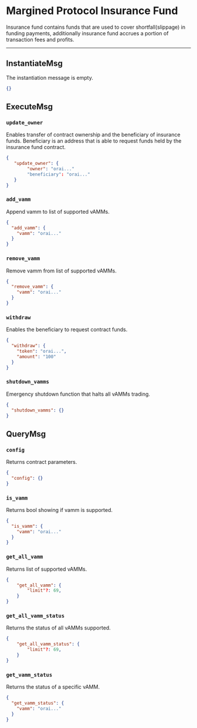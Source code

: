 # Margined Protocol Insurance Fund

Insurance fund contains funds that are used to cover shortfall(slippage) in funding payments, additionally insurance fund accrues a portion of transaction fees and profits.

---

## InstantiateMsg

The instantiation message is empty.

```json
{}
```

## ExecuteMsg

### `update_owner`

Enables transfer of contract ownership and the beneficiary of insurance funds. Beneficiary is an address that is able to request funds held by the insurance fund contract.

```json
{
   "update_owner": {
        "owner": "orai..."
        "beneficiary": "orai..."
   }
}
```

### `add_vamm`

Append vamm to list of supported vAMMs.

```json
{
  "add_vamm": {
    "vamm": "orai..."
  }
}
```

### `remove_vamm`

Remove vamm from list of supported vAMMs.

```json
{
  "remove_vamm": {
    "vamm": "orai..."
  }
}
```

### `withdraw`

Enables the beneficiary to request contract funds.

```json
{
  "withdraw": {
    "token": "orai...",
    "amount": "100"
  }
}
```

### `shutdown_vamms`

Emergency shutdown function that halts all vAMMs trading.

```json
{
  "shutdown_vamms": {}
}
```

## QueryMsg

### `config`

Returns contract parameters.

```json
{
  "config": {}
}
```

### `is_vamm`

Returns bool showing if vamm is supported.

```json
{
  "is_vamm": {
    "vamm": "orai..."
  }
}
```

### `get_all_vamm`

Returns list of supported vAMMs.

```json
{
    "get_all_vamm": {
        "limit"?: 69,
    }
}
```

### `get_all_vamm_status`

Returns the status of all vAMMs supported.

```json
{
    "get_all_vamm_status": {
        "limit"?: 69,
    }
}
```

### `get_vamm_status`

Returns the status of a specific vAMM.

```json
{
  "get_vamm_status": {
    "vamm": "orai..."
  }
}
```
